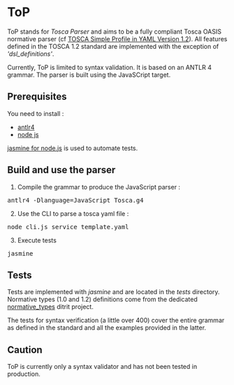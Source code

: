 # ToP
ToP stands for *Tosca Parser* and aims to be a fully compliant Tosca OASIS normative parser 
(cf [TOSCA Simple Profile in YAML Version 1.2](http://docs.oasis-open.org/tosca/TOSCA-Simple-Profile-YAML/v1.2/TOSCA-Simple-Profile-YAML-v1.2.pdf)).
All features defined in the TOSCA 1.2 standard are implemented with the exception of *'dsl_definitions'*.

Currently, ToP is limited to syntax validation.
It is based on an ANTLR 4 grammar. The parser is built using the JavaSCript target.

## Prerequisites
You need to install :
- [antlr4](http://www.antlr.org/)
- [node js](https://nodejs.org/en/) 

[jasmine for node.js](https://jasmine.github.io/2.0/node.html) is used to automate tests.

## Build and use the parser
1. Compile the grammar to produce the JavaScript parser :
<pre>antlr4 -Dlanguage=JavaScript Tosca.g4</pre>
2. Use the CLI to parse a tosca yaml file :
<pre>node cli.js service_template.yaml</pre>
3. Execute tests
<pre>jasmine</pre>

## Tests
Tests are implemented with *jasmine* and are located in the *tests* directory. 
Normative types (1.0 and 1.2) definitions come from the dedicated [normative_types](https://github.com/ditrit/normative_types) ditrit project.

The tests for syntax verification (a little over 400) cover the entire grammar as defined in the standard and all the examples provided in the latter.

## Caution
ToP is currently only a syntax validator and has not been tested in production. 
